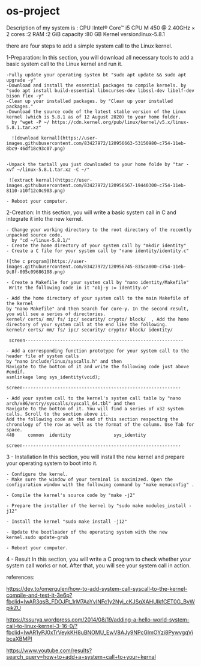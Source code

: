 # os-project

Description of my system is :
CPU :Intel® Core™ i5 CPU M 450 @ 2.40GHz × 2 
cores :2
RAM :2 GiB
capacity :80 GB
Kernel version:linux-5.8.1


there are four steps to add a simple system call to the Linux kernel.

1-Preparation:
In this section, you will download all necessary tools to add a basic system call to the Linux kernel and run it.

    -Fully update your operating system bt "sudo apt update && sudo apt upgrade -y"
    -Download and install the essential packages to compile kernels. by "sudo apt install build-essential libncurses-dev libssl-dev libelf-dev bison flex -y"
    -Clean up your installed packages. by "Clean up your installed packages."
    -Download the source code of the latest stable version of the Linux kernel (which is 5.8.1 as of 12 August 2020) to your home folder.
      by "wget -P ~/ https://cdn.kernel.org/pub/linux/kernel/v5.x/linux-5.8.1.tar.xz"
      
      ![download kernal](https://user-images.githubusercontent.com/83427972/120956663-53150980-c754-11eb-8bc9-46df18c93c07.png)
      
      
    -Unpack the tarball you just downloaded to your home folde by "tar -xvf ~/linux-5.8.1.tar.xz -C ~/"
    
     ![extract kernal](https://user-images.githubusercontent.com/83427972/120956567-19440300-c754-11eb-8110-a10f12c0c903.png)
    
    - Reboot your computer.
    
2-Creation:
In this section, you will write a basic system call in C and integrate it into the new kernel.

    - Change your working directory to the root directory of the recently unpacked source code.
      by "cd ~/linux-5.8.1/"
    - Create the home directory of your system call by "mkdir identity"
    - Create a C file for your system call by "nano identity/identity.c"

    ![the c program](https://user-images.githubusercontent.com/83427972/120956745-835ca800-c754-11eb-9c8f-005c09686108.png)

    - Create a Makefile for your system call by "nano identity/Makefile"
     Write the following code in it "obj-y := identity.o"
    
    - Add the home directory of your system call to the main Makefile of the kernel 
    by "nano Makefile" and then Search for core-y. In the second result, you will see a series of directories.
    kernel/ certs/ mm/ fs/ ipc/ security/ crypto/ block/  , Add the home directory of your system call at the end like the following.
    kernel/ certs/ mm/ fs/ ipc/ security/ crypto/ block/ identity/

     screen-----------------------------------------------------------

    - Add a corresponding function prototype for your system call to the header file of system calls
    by "nano include/linux/syscalls.h" and then 
    Navigate to the bottom of it and write the following code just above #endif.
    asmlinkage long sys_identity(void);
    
    screen-----------------------------------------------------------

    - Add your system call to the kernel's system call table by "nano arch/x86/entry/syscalls/syscall_64.tbl" and then
    Navigate to the bottom of it. You will find a series of x32 system calls. Scroll to the section above it. 
    Add the following code at the end of this section respecting the chronology of the row as well as the format of the column. Use Tab for space.
    440     common  identity                sys_identity
    
    screen-----------------------------------------------------------


3 - Installation
In this section, you will install the new kernel and prepare your operating system to boot into it.

    - Configure the kernel.
    - Make sure the window of your terminal is maximized. Open the configuration window with the following command by "make menuconfig" .

    - Compile the kernel's source code by "make -j2"

    - Prepare the installer of the kernel by "sudo make modules_install -j12"
 
    - Install the kernel "sudo make install -j12"

    - Update the bootloader of the operating system with the new kernel.sudo update-grub

    - Reboot your computer.

4 - Result
In this section, you will write a C program to check whether your system call works or not. After that, you will see your system call in action.




references:

 https://dev.to/omergulen/how-to-add-system-call-syscall-to-the-kernel-compile-and-test-it-3e6p?fbclid=IwAR3qsB_FDOJFt_1rM7AaYvINFc1y2Nyi_cKJSgXAHUIkfCET0G_ByWpikZU
 
 https://tssurya.wordpress.com/2014/08/19/adding-a-hello-world-system-call-to-linux-kernel-3-16-0/?fbclid=IwAR1yPJ0xTrVeykKH8uBNOMU_EwV8AJy9NPcGlmOYzi8PywvgqVibcaXBMPI
 
 https://www.youtube.com/results?search_query=how+to+add+a+system+call+to+your+kernal
 
 


  

